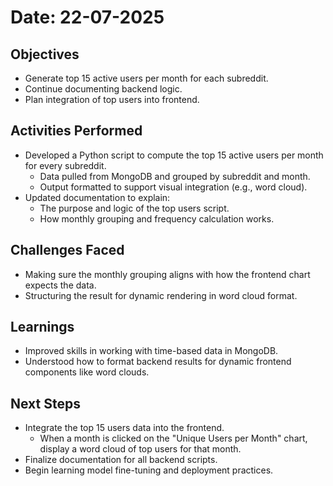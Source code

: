 # Date: 22-07-2025

## Objectives

- Generate top 15 active users per month for each subreddit.
- Continue documenting backend logic.
- Plan integration of top users into frontend.

## Activities Performed

- Developed a Python script to compute the top 15 active users per month for every subreddit.
  - Data pulled from MongoDB and grouped by subreddit and month.
  - Output formatted to support visual integration (e.g., word cloud).
- Updated documentation to explain:
  - The purpose and logic of the top users script.
  - How monthly grouping and frequency calculation works.

## Challenges Faced

- Making sure the monthly grouping aligns with how the frontend chart expects the data.
- Structuring the result for dynamic rendering in word cloud format.

## Learnings

- Improved skills in working with time-based data in MongoDB.
- Understood how to format backend results for dynamic frontend components like word clouds.

## Next Steps

- Integrate the top 15 users data into the frontend.
  - When a month is clicked on the "Unique Users per Month" chart, display a word cloud of top users for that month.
- Finalize documentation for all backend scripts.
- Begin learning model fine-tuning and deployment practices.
